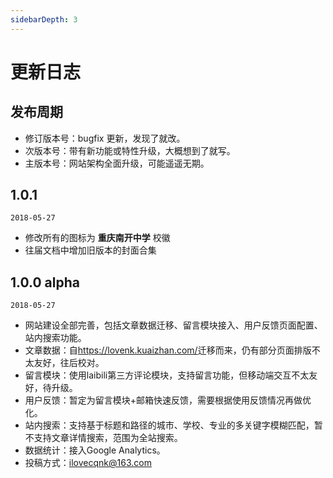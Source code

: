 ```yaml
---
sidebarDepth: 3
---
```


# 更新日志

## 发布周期

- 修订版本号：bugfix 更新，发现了就改。
- 次版本号：带有新功能或特性升级，大概想到了就写。
- 主版本号：网站架构全面升级，可能遥遥无期。  

## 1.0.1
`2018-05-27`
- 修改所有的图标为 **重庆南开中学** 校徽
- 往届文档中增加旧版本的封面合集

## 1.0.0 alpha

`2018-05-27`

- 网站建设全部完善，包括文章数据迁移、留言模块接入、用户反馈页面配置、站内搜索功能。
- 文章数据：自<https://lovenk.kuaizhan.com/>迁移而来，仍有部分页面排版不太友好，往后校对。
- 留言模块：使用laibili第三方评论模块，支持留言功能，但移动端交互不太友好，待升级。
- 用户反馈：暂定为留言模块+邮箱快速反馈，需要根据使用反馈情况再做优化。
- 站内搜索：支持基于标题和路径的城市、学校、专业的多关键字模糊匹配，暂不支持文章详情搜索，范围为全站搜索。
- 数据统计：接入Google Analytics。
- 投稿方式：<ilovecqnk@163.com>